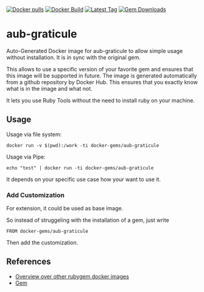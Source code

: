 [![Docker pulls](https://img.shields.io/docker/pulls/rubygem/aub-graticule.svg)](https://hub.docker.com/r/rubygem/aub-graticule/)
[![Docker Build](https://img.shields.io/docker/automated/rubygem/aub-graticule.svg)](https://hub.docker.com/r/rubygem/aub-graticule/)
[![Latest Tag](https://img.shields.io/github/tag/docker-rubygem/aub-graticule.svg)](https://hub.docker.com/r/rubygem/aub-graticule/)
[![Gem Downloads](https://img.shields.io/gem/dt/aub-graticule.svg)](https://rubygems.org/gems/aub-graticule/)
# aub-graticule

Auto-Generated Docker image for aub-graticule to allow simple usage without installation.
It is in sync with the original gem.

This allows to use a specific version of your favorite gem and ensures that this image will be supported in future.
The image is generated automatically from a github repository by Docker Hub.
This ensures that you exactly know what is in the image and what not.

It lets you use Ruby Tools without the need to install ruby on your machine.

## Usage

Usage via file system:

`docker run -v $(pwd):/work -ti docker-gems/aub-graticule`

Usage via Pipe:

`echo "test" | docker run -ti docker-gems/aub-graticule`

It depends on your specific use case how your want to use it.

### Add Customization

For extension, it could be used as base image.

So instead of struggeling with the installation of a gem, just write

`FROM docker-gems/aub-graticule`

Then add the customization.

## References

 - [Overview over other rubygem docker images](https://github.com/thinkbot/docker-rubygem)
 - [Gem](https://rubygems.org/gems/aub-graticule/)
